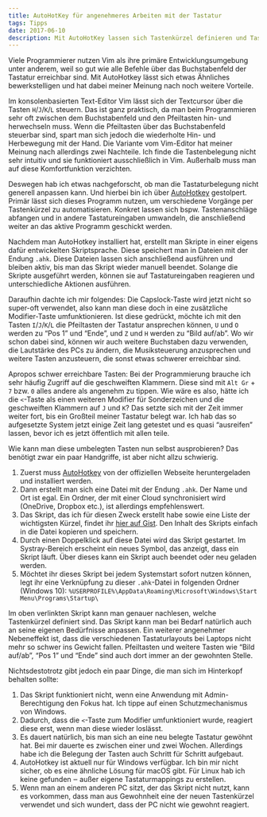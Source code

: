 ```yaml
---
title: AutoHotKey für angenehmeres Arbeiten mit der Tastatur
tags: Tipps
date: 2017-06-10
description: Mit AutoHotKey lassen sich Tastenkürzel definieren und Tasten umbelegen, um produktiver mit der Tastatur arbeiten zu können. Hier gibt es ein Beispiel für ein solches AHK-Skript.
---
```


Viele Programmierer nutzen Vim als ihre primäre Entwicklungsumgebung unter anderem, weil so gut wie alle Befehle über das Buchstabenfeld der Tastatur erreichbar sind. Mit AutoHotkey lässt sich etwas Ähnliches bewerkstelligen und hat dabei meiner Meinung nach noch weitere Vorteile.

Im konsolenbasierten Text-Editor Vim lässt sich der Textcursor über die Tasten `H`/`J`/`K`/`L` steuern. Das ist ganz praktisch, da man beim Programmieren sehr oft zwischen dem Buchstabenfeld und den Pfeiltasten hin- und herwechseln muss. Wenn die Pfeiltasten über das Buchstabenfeld steuerbar sind, spart man sich jedoch die wiederholte Hin- und Herbewegung mit der Hand. Die Variante vom Vim-Editor hat meiner Meinung nach allerdings zwei Nachteile. Ich finde die Tastenbelegung nicht sehr intuitiv und sie funktioniert ausschließlich in Vim. Außerhalb muss man auf diese Komfortfunktion verzichten.

Deswegen hab ich etwas nachgeforscht, ob man die Tastaturbelegung nicht generell anpassen kann. Und hierbei bin ich über [AutoHotkey](https://www.autohotkey.com/) gestolpert. Primär lässt sich dieses Programm nutzen, um verschiedene Vorgänge per Tastenkürzel zu automatisieren. Konkret lassen sich bspw. Tastenanschläge abfangen und in andere Tastatureingaben umwandeln, die anschließend weiter an das aktive Programm geschickt werden.

Nachdem man AutoHotkey installiert hat, erstellt man Skripte in einer eigens dafür entwickelten Skriptsprache. Diese speichert man in Dateien mit der Endung `.ahk`. Diese Dateien lassen sich anschließend ausführen und bleiben aktiv, bis man das Skript wieder manuell beendet. Solange die Skripte ausgeführt werden, können sie auf Tastatureingaben reagieren und unterschiedliche Aktionen ausführen.

Daraufhin dachte ich mir folgendes: Die Capslock-Taste wird jetzt nicht so super-oft verwendet, also kann man diese doch in eine zusätzliche Modifier-Taste umfunktionieren. Ist diese gedrückt, möchte ich mit den Tasten `I`/`J`/`K`/`L` die Pfeiltasten der Tastatur ansprechen können, `U` und `O` werden zu “Pos 1” und “Ende”, und `Z` und `H` werden zu “Bild auf/ab”. Wo wir schon dabei sind, können wir auch weitere Buchstaben dazu verwenden, die Lautstärke des PCs zu ändern, die Musiksteuerung anzusprechen und weitere Tasten anzusteuern, die sonst etwas schwerer erreichbar sind.

Apropos schwer erreichbare Tasten: Bei der Programmierung brauche ich sehr häufig Zugriff auf die geschweiften Klammern. Diese sind mit `Alt Gr` + `7` bzw. `0` alles andere als angenehm zu tippen. Wie wäre es also, hätte ich die `<`-Taste als einen weiteren Modifier für Sonderzeichen und die geschweiften Klammern auf `J` und `K`? Das setzte sich mit der Zeit immer weiter fort, bis ein Großteil meiner Tastatur belegt war. Ich hab das so aufgesetzte System jetzt einige Zeit lang getestet und es quasi “ausreifen” lassen, bevor ich es jetzt öffentlich mit allen teile.

Wie kann man diese umbelegten Tasten nun selbst ausprobieren? Das benötigt zwar ein paar Handgriffe, ist aber nicht allzu schwierig.

1. Zuerst muss [AutoHotkey](https://www.autohotkey.com/) von der offiziellen Webseite heruntergeladen und installiert werden.
2. Dann erstellt man sich eine Datei mit der Endung `.ahk`. Der Name und Ort ist egal. Ein Ordner, der mit einer Cloud synchronisiert wird (OneDrive, Dropbox etc.), ist allerdings empfehlenswert.
3. Das Skript, das ich für diesen Zweck erstellt habe sowie eine Liste der wichtigsten Kürzel, findet ihr [hier auf Gist](https://gist.github.com/alinnert/a4f3868e10eafcfe6b4684dca3f79dfc). Den Inhalt des Skripts einfach in die Datei kopieren und speichern.
4. Durch einen Doppelklick auf diese Datei wird das Skript gestartet. Im Systray-Bereich erscheint ein neues Symbol, das anzeigt, dass ein Skript läuft. Über dieses kann ein Skript auch beendet oder neu geladen werden.
5. Möchtet ihr dieses Skript bei jedem Systemstart sofort nutzen können, legt ihr eine Verknüpfung zu dieser `.ahk`-Datei in folgenden Ordner (Windows 10): `%USERPROFILE%\AppData\Roaming\Microsoft\Windows\Start Menu\Programs\Startup\`

Im oben verlinkten Skript kann man genauer nachlesen, welche Tastenkürzel definiert sind. Das Skript kann man bei Bedarf natürlich auch an seine eigenen Bedürfnisse anpassen. Ein weiterer angenehmer Nebeneffekt ist, dass die verschiedenen Tastaturlayouts bei Laptops nicht mehr so schwer ins Gewicht fallen. Pfeiltasten und weitere Tasten wie “Bild auf/ab”, “Pos 1” und “Ende” sind auch dort immer an der gewohnten Stelle.

Nichtsdestotrotz gibt jedoch ein paar Dinge, die man sich im Hinterkopf behalten sollte:

1. Das Skript funktioniert nicht, wenn eine Anwendung mit Admin-Berechtigung den Fokus hat. Ich tippe auf einen Schutzmechanismus von Windows.
2. Dadurch, dass die `<`-Taste zum Modifier umfunktioniert wurde, reagiert diese erst, wenn man diese wieder loslässt.
3. Es dauert natürlich, bis man sich an eine neu belegte Tastatur gewöhnt hat. Bei mir dauerte es zwischen einer und zwei Wochen. Allerdings habe ich die Belegung der Tasten auch Schritt für Schritt aufgebaut.
4. AutoHotkey ist aktuell nur für Windows verfügbar. Ich bin mir nicht sicher, ob es eine ähnliche Lösung für macOS gibt. Für Linux hab ich keine gefunden ‒ außer eigene Tastaturmappings zu erstellen.
5. Wenn man an einem anderen PC sitzt, der das Skript nicht nutzt, kann es vorkommen, dass man aus Gewohnheit eine der neuen Tastenkürzel verwendet und sich wundert, dass der PC nicht wie gewohnt reagiert.